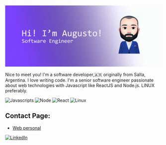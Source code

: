 <img src="https://github.com/AugustoAyala/AugustoAyala/blob/master/image.jpg" alt="LinkedIn"/></a>  


Nice to meet you! I'm a software developer,:argentina: originally from Salta, Argentina. I love writing code. I'm a senior software engineer passionate about web technologies with Javascript like  ReactJS and Node.js. LINUX preferably.
<p><img alt="Javascripts" src="https://img.shields.io/badge/-Javascript-yellow" /> <img alt="Node" src="https://img.shields.io/badge/-Node.js-green" /> <img alt="React" src="https://img.shields.io/badge/-React-blue" /> <img alt="Linux" src="https://img.shields.io/badge/-Linux-orange" />
</p>

## Contact Page:

- [ Web personal](https://ayalaaugusto.github.io/pagina-augusto/)  
<p>
<a href="https://www.linkedin.com/in/augustoanibalayala">
<img src="https://img.shields.io/badge/-LinkedIn-%233781da" alt="LinkedIn"/></a> 
</p>
<!--
**AugustoAyala/AugustoAyala** is a ✨ _special_ ✨ repository because its `README.md` (this file) appears on your GitHub profile.

Here are some ideas to get you started:

- 🔭 I’m currently working on ...
- 🌱 I’m currently learning ...
- 👯 I’m looking to collaborate on ...
- 🤔 I’m looking for help with ...
- 💬 Ask me about ...
- 📫 How to reach me: ...
- 😄 Pronouns: ...
- ⚡ Fun fact: ...
-->
